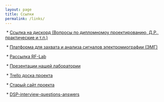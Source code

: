 ```yaml
---
layout: page
title: Ссылки
permalink: /links/
---
```


​  * [Ссылка на дискорд (Вопросы по дипломномоу проектированию, Д.Р., практические и т.п.)](https://discord.gg/YvAWFmh2tz)

​  * [Платформа для захвата и анализа сигналов электромиографии (ЭМГ)](https://github.com/RF-Lab/emg_platform)

​  * [Рассылка RF-Lab](https://groups.google.com/d/forum/melnikov-saturday)

​  * [Презентации нашей лаборатории](http://www.slideshare.net/rf-lab/presentations)

​  * [Trello доска проекта](https://trello.com/b/CwsMmFLO/)

​  * [Старый сайт проекта](http://it6-dsplab.narod.ru/)

​  * [DSP-interview-questions-answers](http://www.rfwireless-world.com/jobs/DSP-interview-questions-answers.html)
